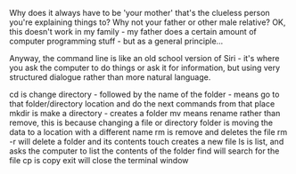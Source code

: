 Why does it always have to be 'your mother' that's the clueless person you're explaining things to? Why not your father or other male relative? OK, this doesn't work in my family - my father does a certain amount of computer programming stuff - but as a general principle...

Anyway, the command line is like an old school version of Siri - it's where you ask the computer to do things or ask it for information, but using very structured dialogue rather than more natural language.

cd is change directory - followed by the name of the folder - means go to that folder/directory location and do the next commands from that place
mkdir is make a directory - creates a folder
mv means rename rather than remove, this is because changing a file or directory folder is moving the data to a location with a different name
rm is remove and deletes the file
rm -r will delete a folder and its contents
touch creates a new file
ls is list, and asks the computer to list the contents of the folder
find will search for the file
cp is copy
exit will close the terminal window
